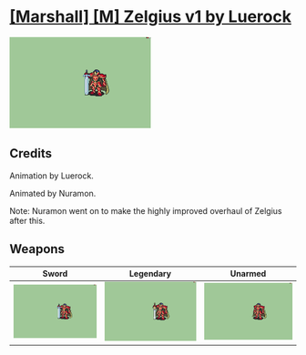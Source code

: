 # [\[Marshall\] \[M\] Zelgius v1 by Luerock](./)

<img src="./1.%20Sword/Sword_000.png" alt="[Marshall] [M] Zelgius v1 by Luerock standing" />

## Credits

Animation by Luerock.

Animated by Nuramon.

Note: Nuramon went on to make the highly improved overhaul of Zelgius after this.

## Weapons


|Sword |Legendary |Unarmed |
|  :---: | :---: | :---: |
| <img alt="Sword animation" src="./1.%20Sword/Sword.gif" /> | <img alt="Legendary animation" src="./8.%20Legendary%20Sword%20(Alondite)/Legendary.gif" /> | <img alt="Unarmed animation" src="./8.%20Unarmed/Unarmed.gif" /> |
